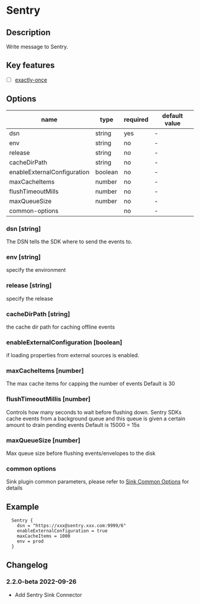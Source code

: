 # Sentry

## Description

Write message to Sentry.

## Key features

- [ ] [exactly-once](../../concept/connector-v2-features.md)

## Options

|            name             |  type   | required | default value |
|-----------------------------|---------|----------|---------------|
| dsn                         | string  | yes      | -             |
| env                         | string  | no       | -             |
| release                     | string  | no       | -             |
| cacheDirPath                | string  | no       | -             |
| enableExternalConfiguration | boolean | no       | -             |
| maxCacheItems               | number  | no       | -             |
| flushTimeoutMills           | number  | no       | -             |
| maxQueueSize                | number  | no       | -             |
| common-options              |         | no       | -             |

### dsn [string]

The DSN tells the SDK where to send the events to.

### env [string]

specify the environment

### release [string]

specify the release

### cacheDirPath [string]

the cache dir path for caching offline events

### enableExternalConfiguration [boolean]

if loading properties from external sources is enabled.

### maxCacheItems [number]

The max cache items for capping the number of events Default is 30

### flushTimeoutMillis [number]

Controls how many seconds to wait before flushing down. Sentry SDKs cache events from a background queue and this queue is given a certain amount to drain pending events Default is 15000 = 15s

### maxQueueSize [number]

Max queue size before flushing events/envelopes to the disk

### common options

Sink plugin common parameters, please refer to [Sink Common Options](common-options.md) for details

## Example

```
  Sentry {
    dsn = "https://xxx@sentry.xxx.com:9999/6"
    enableExternalConfiguration = true
    maxCacheItems = 1000
    env = prod
  }

```

## Changelog

### 2.2.0-beta 2022-09-26

- Add Sentry Sink Connector

